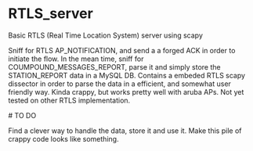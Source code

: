 # RTLS_server
Basic RTLS (Real Time Location System) server using scapy


Sniff for RTLS AP_NOTIFICATION, and send a a forged ACK in order to initiate the flow.
In the mean time, sniff for COUMPOUND_MESSAGES_REPORT, parse it and simply store the STATION_REPORT data in a MySQL DB.
Contains a embeded RTLS scapy dissector in order to parse the data in a efficient, and somewhat user friendly way.
Kinda crappy, but works pretty well with aruba APs.
Not yet tested on other RTLS implementation.

# TO DO

Find a clever way to handle the data, store it and use it.
Make this pile of crappy code looks like something.
